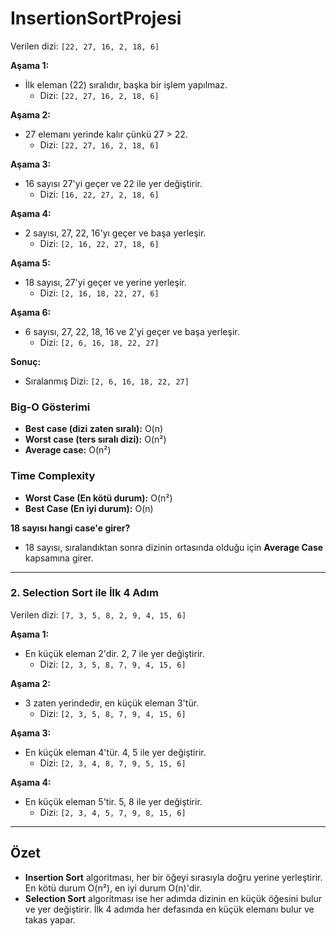 # InsertionSortProjesi


Verilen dizi: `[22, 27, 16, 2, 18, 6]`

**Aşama 1:**
- İlk eleman (22) sıralıdır, başka bir işlem yapılmaz.
  - Dizi: `[22, 27, 16, 2, 18, 6]`

**Aşama 2:**
- 27 elemanı yerinde kalır çünkü 27 > 22.
  - Dizi: `[22, 27, 16, 2, 18, 6]`

**Aşama 3:**
- 16 sayısı 27'yi geçer ve 22 ile yer değiştirir.
  - Dizi: `[16, 22, 27, 2, 18, 6]`

**Aşama 4:**
- 2 sayısı, 27, 22, 16'yı geçer ve başa yerleşir.
  - Dizi: `[2, 16, 22, 27, 18, 6]`

**Aşama 5:**
- 18 sayısı, 27'yi geçer ve yerine yerleşir.
  - Dizi: `[2, 16, 18, 22, 27, 6]`

**Aşama 6:**
- 6 sayısı, 27, 22, 18, 16 ve 2'yi geçer ve başa yerleşir.
  - Dizi: `[2, 6, 16, 18, 22, 27]`

**Sonuç:**
- Sıralanmış Dizi: `[2, 6, 16, 18, 22, 27]`

### Big-O Gösterimi
- **Best case (dizi zaten sıralı):** O(n)
- **Worst case (ters sıralı dizi):** O(n²)
- **Average case:** O(n²)

### Time Complexity
- **Worst Case (En kötü durum):** O(n²)
- **Best Case (En iyi durum):** O(n)

**18 sayısı hangi case'e girer?**
- 18 sayısı, sıralandıktan sonra dizinin ortasında olduğu için **Average Case** kapsamına girer.

---

### 2. Selection Sort ile İlk 4 Adım

Verilen dizi: `[7, 3, 5, 8, 2, 9, 4, 15, 6]`

**Aşama 1:**
- En küçük eleman 2'dir. 2, 7 ile yer değiştirir.
  - Dizi: `[2, 3, 5, 8, 7, 9, 4, 15, 6]`

**Aşama 2:**
- 3 zaten yerindedir, en küçük eleman 3'tür.
  - Dizi: `[2, 3, 5, 8, 7, 9, 4, 15, 6]`

**Aşama 3:**
- En küçük eleman 4'tür. 4, 5 ile yer değiştirir.
  - Dizi: `[2, 3, 4, 8, 7, 9, 5, 15, 6]`

**Aşama 4:**
- En küçük eleman 5'tir. 5, 8 ile yer değiştirir.
  - Dizi: `[2, 3, 4, 5, 7, 9, 8, 15, 6]`

---

## Özet

- **Insertion Sort** algoritması, her bir öğeyi sırasıyla doğru yerine yerleştirir. En kötü durum O(n²), en iyi durum O(n)'dir.
- **Selection Sort** algoritması ise her adımda dizinin en küçük öğesini bulur ve yer değiştirir. İlk 4 adımda her defasında en küçük elemanı bulur ve takas yapar.
